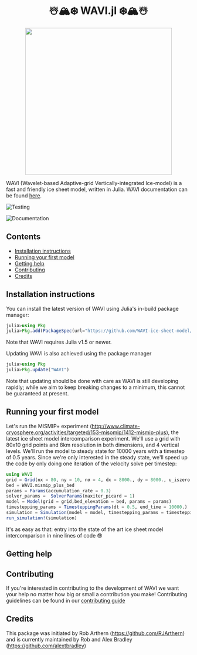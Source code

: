 <!-- Title -->
<h1 align="center">
  ☃️🏔️❄️ WAVI.jl ❄️🏔️☃️
</h1>

<p align="center">
  <img width="400" height="400" src="https://raw.githubusercontent.com/WAVI-ice-sheet-model/WAVI.jl/build-docs/docs/src/assets/logo.png">
</p>

WAVI (Wavelet-based Adaptive-grid Vertically-integrated Ice-model) is a fast and friendly ice sheet model, written in Julia. WAVI documentation can be found [here](https://WAVI-ice-sheet-model.github.io/WAVI.jl/).

![Testing](https://github.com/WAVI-ice-sheet-model/WAVI.jl/actions/workflows/Testing.yml/badge.svg?docs-reconcile)

![Documentation](https://github.com/WAVI-ice-sheet-model/WAVI.jl/actions/workflows/Documentation.yml/badge.svg?docs-reconcile)

## Contents

* [Installation instructions](#installation-instructions)
* [Running your first model](#running-your-first-model)
* [Getting help](#getting-help)
* [Contributing](#contributing)
* [Credits](#credits)

## Installation instructions
You can install the latest version of WAVI using Julia's in-build package manager:
```julia
julia>using Pkg
julia>Pkg.add(PackageSpec(url="https://github.com/WAVI-ice-sheet-model/WAVI.jl.git", rev = "main"))
```
Note that WAVI requires Julia v1.5 or newer.

Updating WAVI is also achieved using the package manager
```julia
julia>using Pkg
julia>Pkg.update("WAVI")
```
Note that updating should be done with care as WAVI is still developing rapidly; while we aim to keep breaking changes to a minimum, this cannot be guaranteed at present.

## Running your first model
Let's run the MISMIP+ experiment (http://www.climate-cryosphere.org/activities/targeted/153-misomip/1412-mismip-plus), the latest ice sheet model intercomparison experiment. We'll use a grid with 80x10 grid points and 8km resolution in both dimensions, and 4 vertical levels. We'll run the model to steady state for 10000 years with a timestep of 0.5 years. Since we're only interested in the steady state, we'll speed up the code by only doing one iteration of the velocity solve per timestep:
```julia
using WAVI 
grid = Grid(nx = 80, ny = 10, nσ = 4, dx = 8000., dy = 8000., u_iszero = ["north"], v_iszero = ["east", "west"])
bed = WAVI.mismip_plus_bed 
params = Params(accumulation_rate = 0.3)
solver_params =  SolverParams(maxiter_picard = 1)
model = Model(grid = grid,bed_elevation = bed, params = params)
timestepping_params = TimesteppingParams(dt = 0.5, end_time = 10000.)
simulation = Simulation(model = model, timestepping_params = timestepping_params)
run_simulation!(simulation)
```
It's as easy as that: entry into the state of the art ice sheet model intercomparison in nine lines of code 😎

## Getting help

## Contributing
If you're interested in contributing to the development of WAVI we want your help no matter how big or small a contribution you make! Contributing guidelines can be found in our [contributing guide](https://WAVI-ice-sheet-model.github.io/WAVI.jl/contributing/)

## Credits
This package was initiated by Rob Arthern (https://github.com/RJArthern) and is currently maintained by Rob and Alex Bradley (https://github.com/alextbradley)
